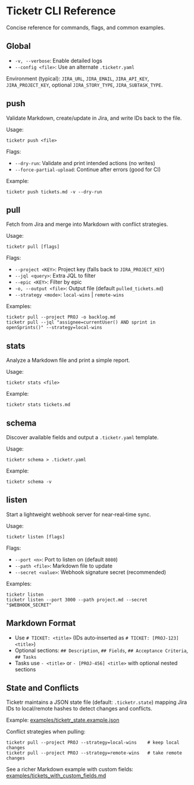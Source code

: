 # Ticketr CLI Reference

Concise reference for commands, flags, and common examples.

## Global

- `-v, --verbose`: Enable detailed logs
- `--config <file>`: Use an alternate `.ticketr.yaml`

Environment (typical): `JIRA_URL`, `JIRA_EMAIL`, `JIRA_API_KEY`, `JIRA_PROJECT_KEY`, optional `JIRA_STORY_TYPE`, `JIRA_SUBTASK_TYPE`.

## push

Validate Markdown, create/update in Jira, and write IDs back to the file.

Usage:
```
ticketr push <file>
```

Flags:
- `--dry-run`: Validate and print intended actions (no writes)
- `--force-partial-upload`: Continue after errors (good for CI)

Example:
```
ticketr push tickets.md -v --dry-run
```

## pull

Fetch from Jira and merge into Markdown with conflict strategies.

Usage:
```
ticketr pull [flags]
```

Flags:
- `--project <KEY>`: Project key (falls back to `JIRA_PROJECT_KEY`)
- `--jql <query>`: Extra JQL to filter
- `--epic <KEY>`: Filter by epic
- `-o, --output <file>`: Output file (default `pulled_tickets.md`)
- `--strategy <mode>`: `local-wins` | `remote-wins`

Examples:
```
ticketr pull --project PROJ -o backlog.md
ticketr pull --jql "assignee=currentUser() AND sprint in openSprints()" --strategy=local-wins
```

## stats

Analyze a Markdown file and print a simple report.

Usage:
```
ticketr stats <file>
```

Example:
```
ticketr stats tickets.md
```

## schema

Discover available fields and output a `.ticketr.yaml` template.

Usage:
```
ticketr schema > .ticketr.yaml
```

Example:
```
ticketr schema -v
```

## listen

Start a lightweight webhook server for near‑real‑time sync.

Usage:
```
ticketr listen [flags]
```

Flags:
- `--port <n>`: Port to listen on (default `8080`)
- `--path <file>`: Markdown file to update
- `--secret <value>`: Webhook signature secret (recommended)

Examples:
```
ticketr listen
ticketr listen --port 3000 --path project.md --secret "$WEBHOOK_SECRET"
```

## Markdown Format

- Use `# TICKET: <title>` (IDs auto‑inserted as `# TICKET: [PROJ-123] <title>`)
- Optional sections: `## Description`, `## Fields`, `## Acceptance Criteria`, `## Tasks`
- Tasks use `- <title>` or `- [PROJ-456] <title>` with optional nested sections

## State and Conflicts

Ticketr maintains a JSON state file (default: `.ticketr.state`) mapping Jira IDs to local/remote hashes to detect changes and conflicts.

Example: [examples/ticketr_state.example.json](../examples/ticketr_state.example.json)

Conflict strategies when pulling:

```
ticketr pull --project PROJ --strategy=local-wins    # keep local changes
ticketr pull --project PROJ --strategy=remote-wins   # take remote changes
```

See a richer Markdown example with custom fields: [examples/tickets_with_custom_fields.md](../examples/tickets_with_custom_fields.md)
